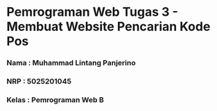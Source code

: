 # Pemrograman Web Tugas 3 - Membuat Website Pencarian Kode Pos

### Nama : Muhammad Lintang Panjerino

### NRP : 5025201045

### Kelas : Pemrograman Web B
